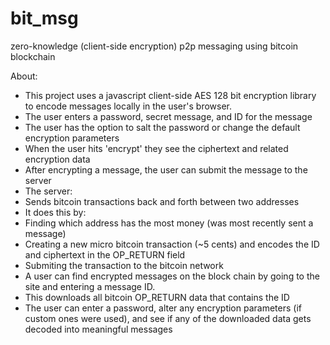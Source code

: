 # bit_msg
zero-knowledge (client-side encryption) p2p messaging using bitcoin blockchain

About:
- This project uses a javascript client-side AES 128 bit encryption library to encode messages locally in the user's browser. 
 - The user enters a password, secret message, and ID for the message
 - The user has the option to salt the password or change the default encryption parameters
 - When the user hits 'encrypt' they see the ciphertext and related encryption data
- After encrypting a message, the user can submit the message to the server
- The server:
 - Sends bitcoin transactions back and forth between two addresses
 - It does this by: 
  - Finding which address has the most money (was most recently sent a message)
  - Creating a new micro bitcoin transaction (~5 cents) and encodes the ID and ciphertext in the OP_RETURN field
  - Submiting the transaction to the bitcoin network
- A user can find encrypted messages on the block chain by going to the site and entering a message ID. 
 - This downloads all bitcoin OP_RETURN data that contains the ID
 - The user can enter a password, alter any encryption parameters (if custom ones were used), and see if any of the downloaded data gets decoded into meaningful messages
